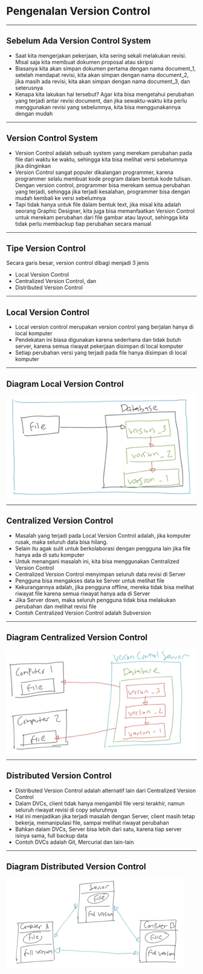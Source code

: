 # Pengenalan Version Control

---

## Sebelum Ada Version Control System

- Saat kita mengerjakan pekerjaan, kita sering sekali melakukan revisi. Misal saja kita membuat dokumen proposal atau skripsi
- Biasanya kita akan simpan dokumen pertama dengan nama document_1, setelah mendapat revisi, kita akan simpan dengan nama document_2, jika masih ada revisi, kita akan simpan dengan nama document_3, dan seterusnya
- Kenapa kita lakukan hal tersebut? Agar kita bisa mengetahui perubahan yang terjadi antar revisi document, dan jika sewaktu-waktu kita perlu menggunakan revisi yang sebelumnya, kita bisa menggunakannya dengan mudah

---

## Version Control System

- Version Control adalah sebuah system yang merekam perubahan pada file dari waktu ke waktu, sehingga kita bisa melihat versi sebelumnya jika diinginkan
- Version Control sangat populer dikalangan programmer, karena programmer selalu membuat kode program dalam bentuk kode tulisan. Dengan version control, programmer bisa merekam semua perubahan yang terjadi, sehingga jika terjadi kesalahan, programmer bisa dengan mudah kembali ke versi sebelumnya
- Tapi tidak hanya untuk file dalam bentuk text, jika misal kita adalah seorang Graphic Designer, kita juga bisa memanfaatkan Version Control untuk merekam perubahan dari file gambar atau layout, sehingga kita tidak perlu membackup tiap perubahan secara manual

---

## Tipe Version Control

Secara garis besar, version control dibagi menjadi 3 jenis
- Local Version Control
- Centralized Version Control, dan
- Distributed Version Control

---

## Local Version Control

- Local version control merupakan version control yang berjalan hanya di local komputer
- Pendekatan ini biasa digunakan karena sederhana dan tidak butuh server, karena semua riwayat pekerjaan disimpan di local komputer
- Setiap perubahan versi yang terjadi pada file hanya disimpan di local komputer

---

## Diagram Local Version Control

![1](../assets/img/1/1.PNG)

---


## Centralized Version Control

- Masalah yang terjadi pada Local Version Control adalah, jika komputer rusak, maka seluruh data bisa hilang.
- Selain itu agak sulit untuk berkolaborasi dengan pengguna lain jika file hanya ada di satu komputer
- Untuk menangani masalah ini, kita bisa menggunakan Centralized Version Control
- Centralized Version Control menyimpan seluruh data revisi di Server
- Pengguna bisa mengakses data ke Server untuk melihat file
- Kekurangannya adalah, jika pengguna offline, mereka tidak bisa melihat riwayat file karena semua riwayat hanya ada di Server
- Jika Server down, maka seluruh pengguna tidak bisa melakukan perubahan dan melihat revisi file
- Contoh Centralized Version Control adalah Subversion

---

## Diagram Centralized Version Control

![2](../assets/img/1/2.PNG)

---

## Distributed Version Control

- Distributed Version Control adalah alternatif lain dari Centralized Version Control
- Dalam DVCs, client tidak hanya mengambil file versi terakhir, namun seluruh riwayat revisi di copy seluruhnya
- Hal ini menjadikan jika terjadi masalah dengan Server, client masih tetap bekerja, memanipulasi file, sampai melihat riwayat perubahan
- Bahkan dalam DVCs, Server bisa lebih dari satu, karena tiap server isinya sama, full backup data
- Contoh DVCs adalah Git, Mercurial dan lain-lain

---

## Diagram Distributed Version Control

![3](../assets/img/1/3.PNG)